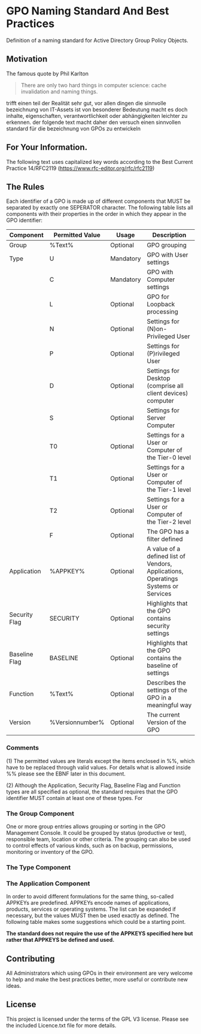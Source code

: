 # GPO Naming Standard And Best Practices
Definition of a naming standard for Active Directory Group Policy Objects.

## Motivation
The famous quote by Phil Karlton

> There are only two hard things in computer science: cache invalidation and naming things.

trifft einen teil der Realität sehr gut, vor allen dingen die sinnvolle bezeichnung von IT-Assets ist von besonderer Bedeutung macht es doch inhalte, eigenschaften, verantwortlichkeit oder abhängigkeiten leichter zu erkennen. der folgende text macht daher den versuch einen sinnvollen standard für die bezeichnung von GPOs zu entwickeln

## For Your Information.
The following text uses capitalized key words according to the Best Current Practice 14/RFC2119 (https://www.rfc-editor.org/rfc/rfc2119)

## The Rules
Each identifier of a GPO is made up of different components that MUST be separated by exactly one SEPERATOR character. The following table lists all components with their properties in the order in which they appear in the GPO identifier:

| Component | Permitted Value | Usage | Description |
| --------- | --------------- | ----- | ----------- |
| Group | %Text% | Optional | GPO grouping |
| Type | U | Mandatory | GPO with User settings |
| | C | Mandatory | GPO with Computer settings |
| | L | Optional | GPO for Loopback processing |
| | N | Optional | Settings for (N)on-Privileged User |
| | P | Optional | Settings for (P)rivileged User |
| | D | Optional | Settings for Desktop (comprise all client devices) computer |
| | S | Optional | Settings for Server Computer |
| | T0 | Optional | Settings for a User or Computer of the Tier-0 level |
| | T1 | Optional | Settings for a User or Computer of the Tier-1 level |
| | T2 | Optional | Settings for a User or Computer of the Tier-2 level |
| | F | Optional | The GPO has a filter defined |
| Application | %APPKEY% | Optional | A value of a defined list of Vendors, Applications, Operatings Systems or Services |
| Security Flag | SECURITY | Optional | Highlights that the GPO contains security settings |
| Baseline Flag | BASELINE | Optional | Highlights that the GPO contains the baseline of settings |
| Function | %Text% | Optional | Describes the settings of the GPO in a meaningful way |
| Version | %Versionnumber% | Optional | The current Version of the GPO |

### **Comments**
(1) The permitted values are literals except the items enclosed in %%, which have to be replaced through valid values. For details what is allowed inside %% please see the EBNF later in this document.

(2) Although the Application, Security Flag, Baseline Flag and Function types are all specified as optional, the standard requires that the GPO identifier MUST contain at least one of these types. For 

### **The Group Component**
One or more group entries allows grouping or sorting in the GPO Management Console. It could be grouped by status (productive or test), responsible team, location or other criteria. The grouping can also be used to control effects of various kinds, such as on backup, permissions, monitoring or inventory of the GPO.

### **The Type Component**



### **The Application Component**
In order to avoid different formulations for the same thing, so-called APPKEYs are predefined. APPKEYs encode names of applications, products, services or operating systems. The list can be expanded if necessary, but the values MUST then be used exactly as defined. The following table makes some suggestions which could be a starting point.

**The standard does not require the use of the APPKEYS specified here but rather that APPKEYS be defined and used.**


## Contributing
All Administrators which using GPOs in their environment are very welcome to help and make the best practices better, more useful or contribute new ideas.


## License
This project is licensed under the terms of the GPL V3 license. Please see the included Licence.txt file for more details.
